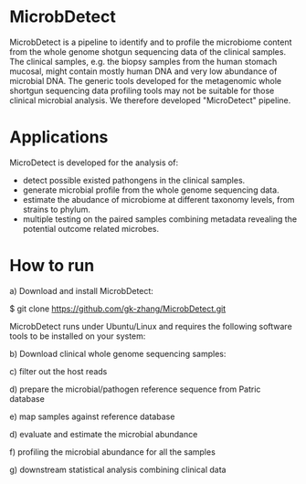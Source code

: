 # MicrobDetect
MicrobDetect is a pipeline to identify and to profile the microbiome content from the whole genome shotgun sequencing data of the clinical samples. The clinical samples, e.g. the biopsy samples from the human stomach mucosal, might contain mostly human DNA and very low abundance of microbial DNA. The generic tools developed for the metagenomic whole shortgun sequencing data profiling tools may not be suitable for those clinical microbial analysis. We therefore developed "MicroDetect" pipeline.

# Applications
MicroDetect is developed for the analysis of:
  - detect possible existed pathongens in the clinical samples.
  - generate microbial profile from the whole genome sequencing data.
  - estimate the abudance of microbiome at different taxonomy levels, from strains to phylum.
  - multiple testing on the paired samples combining metadata revealing the potential outcome related microbes. 

# How to run 

a) Download and install MicrobDetect:
   
   $ git clone https://github.com/gk-zhang/MicrobDetect.git
   
   MicrobDetect runs under Ubuntu/Linux and requires the following software tools to be installed on your system:

   
b) Download clinical whole genome sequencing samples:

c) filter out the host reads

d) prepare the microbial/pathogen reference sequence from Patric database

e) map samples against reference database

d) evaluate and estimate the microbial abundance

f) profiling the microbial abundance for all the samples

g) downstream statistical analysis combining clinical data

